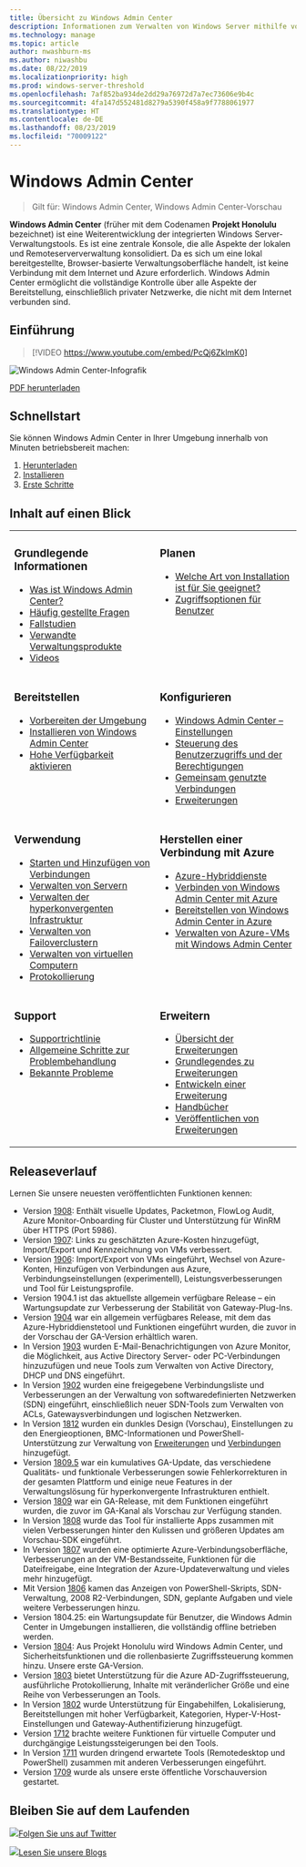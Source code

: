 ```yaml
---
title: Übersicht zu Windows Admin Center
description: Informationen zum Verwalten von Windows Server mithilfe von Windows Admin Center (Projekt Honolulu)
ms.technology: manage
ms.topic: article
author: nwashburn-ms
ms.author: niwashbu
ms.date: 08/22/2019
ms.localizationpriority: high
ms.prod: windows-server-threshold
ms.openlocfilehash: 7af852ba934de2dd29a76972d7a7ec73606e9b4c
ms.sourcegitcommit: 4fa147d552481d8279a5390f458a9f7788061977
ms.translationtype: HT
ms.contentlocale: de-DE
ms.lasthandoff: 08/23/2019
ms.locfileid: "70009122"
---
```

# <a name="windows-admin-center"></a>Windows Admin Center

> Gilt für: Windows Admin Center, Windows Admin Center-Vorschau

**Windows Admin Center** (früher mit dem Codenamen **Projekt Honolulu** bezeichnet) ist eine Weiterentwicklung der integrierten Windows Server-Verwaltungstools. Es ist eine zentrale Konsole, die alle Aspekte der lokalen und Remoteserververwaltung konsolidiert. Da es sich um eine lokal bereitgestellte, Browser-basierte Verwaltungsoberfläche handelt, ist keine Verbindung mit dem Internet und Azure erforderlich. Windows Admin Center ermöglicht die vollständige Kontrolle über alle Aspekte der Bereitstellung, einschließlich privater Netzwerke, die nicht mit dem Internet verbunden sind.

## <a name="introduction"></a>Einführung

>[!VIDEO https://www.youtube.com/embed/PcQj6ZklmK0]

![Windows Admin Center-Infografik](media/WAC1809Poster_thumb.PNG)

[PDF herunterladen](https://github.com/MicrosoftDocs/windowsserverdocs/raw/master/WindowsServerDocs/manage/windows-admin-center/media/WindowsAdminCenter1809Poster.pdf)

## <a name="quick-start"></a>Schnellstart

Sie können Windows Admin Center in Ihrer Umgebung innerhalb von Minuten betriebsbereit machen:

1. [Herunterladen](https://aka.ms/windowsadmincenter)
2. [Installieren](deploy/install.md)
3. [Erste Schritte](use/get-started.md)

## <a name="contents-at-a-glance"></a>Inhalt auf einen Blick

<table>
    <tr></tr>
    <tr>
        <td style="vertical-align: top;">
            <h3>Grundlegende Informationen</h3>
            <ul>
            <li><a href="understand/what-is.md">Was ist Windows Admin Center?</a>
            <li><a href="understand/faq.md">Häufig gestellte Fragen</a>
            <li><a href="understand/case-studies.md">Fallstudien</a>
            <li><a href="understand/related-management.md">Verwandte Verwaltungsprodukte</a>
            <li><a href="understand/videos.md">Videos</a>
            </ul>
        </td>
        <td style="vertical-align: top;">
            <h3>Planen</h3>
            <ul>
            <li><a href="plan/installation-options.md">Welche Art von Installation ist für Sie geeignet?</a>
            <li><a href="plan/user-access-options.md">Zugriffsoptionen für Benutzer</a>
            <br>
            </ul>
        </td>
    </tr>
    <tr>
        <td style="vertical-align: top;">
            <h3>Bereitstellen</h3>
            <ul>
            <li><a href="deploy/prepare-environment.md">Vorbereiten der Umgebung</a>
            <li><a href="deploy/install.md">Installieren von Windows Admin Center</a>
            <li><a href="deploy/high-availability.md">Hohe Verfügbarkeit aktivieren</a>
         </ul>
        </td>
        <td style="vertical-align: top;">
            <h3>Konfigurieren</h3>
            <ul>
            <li><a href="configure/settings.md">Windows Admin Center – Einstellungen</a>
            <li><a href="configure/user-access-control.md">Steuerung des Benutzerzugriffs und der Berechtigungen</a>
            <li><a href="configure/shared-connections.md">Gemeinsam genutzte Verbindungen</a>
            <li><a href="configure/using-extensions.md">Erweiterungen</a>
            </ul>
        </td>
    </tr>
    <tr>
        <td style="vertical-align: top;">
            <h3>Verwendung</h3>
            <ul>
            <li><a href="use/get-started.md">Starten und Hinzufügen von Verbindungen</a>
            <li><a href="use/manage-servers.md">Verwalten von Servern</a>
            <li><a href="use/manage-hyper-converged.md">Verwalten der hyperkonvergenten Infrastruktur</a>
            <li><a href="use/manage-failover-clusters.md">Verwalten von Failoverclustern</a>
            <li><a href="use/manage-virtual-machines.md">Verwalten von virtuellen Computern</a>
            <li><a href="use/logging.md">Protokollierung</a>
            </ul>
        </td>
        <td style="vertical-align: top;">
            <h3>Herstellen einer Verbindung mit Azure</h3>
            <ul>
            <li><a href="azure/index.md">Azure-Hybriddienste</a></li>
            <li><a href="azure/azure-integration.md">Verbinden von Windows Admin Center mit Azure</a></li>
            <li><a href="azure/deploy-wac-in-azure.md">Bereitstellen von Windows Admin Center in Azure</a></li>
            <li><a href="azure/manage-azure-vms.md">Verwalten von Azure-VMs mit Windows Admin Center</a></li>
            </ul>
        </td>
    </tr>
    <tr>
            <td style="vertical-align: top;">
            <h3>Support</h3>
            <ul>
            <li><a href="support/index.md">Supportrichtlinie</a>
            <li><a href="support/troubleshooting.md">Allgemeine Schritte zur Problembehandlung</a>
            <li><a href="support/known-issues.md">Bekannte Probleme</a>
            </ul>
        </td>
            <td style="vertical-align: top;">
            <h3>Erweitern</h3>
            <ul>
            <li><a href="extend/extensibility-overview.md">Übersicht der Erweiterungen</a>
            <li><a href="extend/understand-extensions.md">Grundlegendes zu Erweiterungen</a>
            <li><a href="extend/developing-extensions.md">Entwickeln einer Erweiterung</a>
            <li><a href="extend/publish-extensions.md">Handbücher</a>
            <li><a href="extend/publish-extensions.md">Veröffentlichen von Erweiterungen</a>
            </ul>
        </td>
    </tr>

</table>

## <a name="release-history"></a>Releaseverlauf

Lernen Sie unsere neuesten veröffentlichten Funktionen kennen:

- Version [1908](https://aka.ms/wac1908): Enthält visuelle Updates, Packetmon, FlowLog Audit, Azure Monitor-Onboarding für Cluster und Unterstützung für WinRM über HTTPS (Port 5986).
- Version [1907](https://aka.ms/wac1907): Links zu geschätzten Azure-Kosten hinzugefügt, Import/Export und Kennzeichnung von VMs verbessert.
- Version [1906](https://aka.ms/wac1906): Import/Export von VMs eingeführt, Wechsel von Azure-Konten, Hinzufügen von Verbindungen aus Azure, Verbindungseinstellungen (experimentell), Leistungsverbesserungen und Tool für Leistungsprofile.
- Version 1904.1 ist das aktuellste allgemein verfügbare Release – ein Wartungsupdate zur Verbesserung der Stabilität von Gateway-Plug-Ins.
- Version [1904](https://aka.ms/wac1904) war ein allgemein verfügbares Release, mit dem das Azure-Hybriddienstetool und Funktionen eingeführt wurden, die zuvor in der Vorschau der GA-Version erhältlich waren.
- In Version [1903](https://aka.ms/wac1903) wurden E-Mail-Benachrichtigungen von Azure Monitor, die Möglichkeit, aus Active Directory Server- oder PC-Verbindungen hinzuzufügen und neue Tools zum Verwalten von Active Directory, DHCP und DNS eingeführt.
- In Version [1902](https://aka.ms/wac1902) wurden eine freigegebene Verbindungsliste und Verbesserungen an der Verwaltung von softwaredefinierten Netzwerken (SDN) eingeführt, einschließlich neuer SDN-Tools zum Verwalten von ACLs, Gatewaysverbindungen und logischen Netzwerken.
- In Version [1812](https://aka.ms/wac1812) wurden ein dunkles Design (Vorschau), Einstellungen zu den Energieoptionen, BMC-Informationen und PowerShell-Unterstützung zur Verwaltung von [Erweiterungen](./configure/using-extensions.md#manage-extensions-with-powershell) und [Verbindungen](./use/get-started.md#use-powershell-to-import-or-export-your-connections-with-tags) hinzugefügt.
- Version [1809.5](https://aka.ms/wac1809.5) war ein kumulatives GA-Update, das verschiedene Qualitäts- und funktionale Verbesserungen sowie Fehlerkorrekturen in der gesamten Plattform und einige neue Features in der Verwaltungslösung für hyperkonvergente Infrastrukturen enthielt.
- Version [1809](https://cloudblogs.microsoft.com/windowsserver/2018/09/20/windows-admin-center-1809-and-sdk-now-generally-available/) war ein GA-Release, mit dem Funktionen eingeführt wurden, die zuvor im GA-Kanal als Vorschau zur Verfügung standen.
- In Version [1808](https://aka.ms/WACPreview1808-InsiderBlog) wurde das Tool für installierte Apps zusammen mit vielen Verbesserungen hinter den Kulissen und größeren Updates am Vorschau-SDK eingeführt.
- In Version [1807](https://aka.ms/WACPreview1807-InsiderBlog) wurden eine optimierte Azure-Verbindungsoberfläche, Verbesserungen an der VM-Bestandsseite, Funktionen für die Dateifreigabe, eine Integration der Azure-Updateverwaltung und vieles mehr hinzugefügt. 
- Mit Version [1806](https://aka.ms/WACPreview1806-InsiderBlog) kamen das Anzeigen von PowerShell-Skripts, SDN-Verwaltung, 2008 R2-Verbindungen, SDN, geplante Aufgaben und viele weitere Verbesserungen hinzu.
- Version 1804.25: ein Wartungsupdate für Benutzer, die Windows Admin Center in Umgebungen installieren, die vollständig offline betrieben werden.
- Version [1804](https://cloudblogs.microsoft.com/windowsserver/2018/04/12/announcing-windows-admin-center-our-reimagined-management-experience/): Aus Projekt Honolulu wird Windows Admin Center, und Sicherheitsfunktionen und die rollenbasierte Zugriffssteuerung kommen hinzu. Unsere erste GA-Version.
- Version [1803](https://blogs.windows.com/windowsexperience/2018/03/13/announcing-project-honolulu-technical-preview-1803-and-rsat-insider-preview-for-windows-10) bietet Unterstützung für die Azure AD-Zugriffssteuerung, ausführliche Protokollierung, Inhalte mit veränderlicher Größe und eine Reihe von Verbesserungen an Tools.
- In Version [1802](https://blogs.windows.com/windowsexperience/2018/02/13/announcing-windows-server-insider-preview-build-17093-project-honolulu-technical-preview-1802) wurde Unterstützung für Eingabehilfen, Lokalisierung, Bereitstellungen mit hoher Verfügbarkeit, Kategorien, Hyper-V-Host-Einstellungen und Gateway-Authentifizierung hinzugefügt.
- Version [1712](https://blogs.windows.com/windowsexperience/2017/12/19/announcing-project-honolulu-technical-preview-1712-build-05002) brachte weitere Funktionen für virtuelle Computer und durchgängige Leistungssteigerungen bei den Tools.
- In Version [1711](https://cloudblogs.microsoft.com/windowsserver/2017/12/01/1711-update-to-project-honolulu-technical-preview-is-now-available/) wurden dringend erwartete Tools (Remotedesktop und PowerShell) zusammen mit anderen Verbesserungen eingeführt.
- Version [1709](https://cloudblogs.microsoft.com/windowsserver/2017/09/22/project-honolulu-technical-preview-is-now-available-for-download/) wurde als unsere erste öffentliche Vorschauversion gestartet.

## <a name="stay-updated"></a>Bleiben Sie auf dem Laufenden

![](//img-prod-cms-rt-microsoft-com.akamaized.net/cms/api/am/imageFileData/REOolR)[Folgen Sie uns auf Twitter](https://twitter.com/servermgmt)

![ ](//img-prod-cms-rt-microsoft-com.akamaized.net/cms/api/am/imageFileData/REOtyw)[Lesen Sie unsere Blogs](https://blogs.technet.microsoft.com/servermanagement/)
